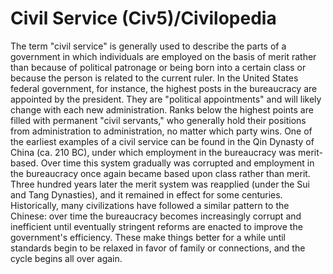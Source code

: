 # Civil Service (Civ5)/Civilopedia

The term "civil service" is generally used to describe the parts of a government in which individuals are employed on the basis of merit rather than because of political patronage or being born into a certain class or because the person is related to the current ruler. In the United States federal government, for instance, the highest posts in the bureaucracy are appointed by the president. They are "political appointments" and will likely change with each new administration. Ranks below the highest points are filled with permanent "civil servants," who generally hold their positions from administration to administration, no matter which party wins.
One of the earliest examples of a civil service can be found in the Qin Dynasty of China (ca. 210 BC), under which employment in the bureaucracy was merit-based. Over time this system gradually was corrupted and employment in the bureaucracy once again became based upon class rather than merit. Three hundred years later the merit system was reapplied (under the Sui and Tang Dynasties), and it remained in effect for some centuries.
Historically, many civilizations have followed a similar pattern to the Chinese: over time the bureaucracy becomes increasingly corrupt and inefficient until eventually stringent reforms are enacted to improve the government's efficiency. These make things better for a while until standards begin to be relaxed in favor of family or connections, and the cycle begins all over again.